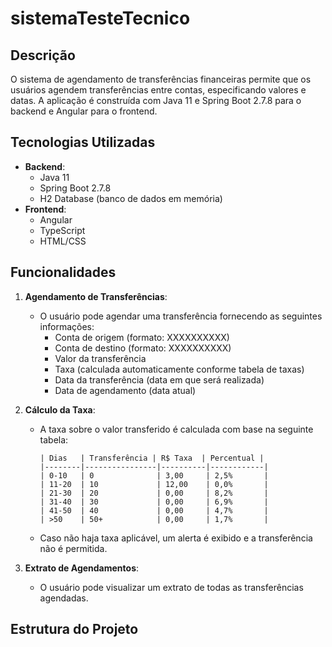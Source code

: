 # sistemaTesteTecnico

## Descrição

O sistema de agendamento de transferências financeiras permite que os usuários agendem transferências entre contas, especificando valores e datas. A aplicação é construída com Java 11 e Spring Boot 2.7.8 para o backend e Angular para o frontend.

## Tecnologias Utilizadas

- **Backend**:
  - Java 11
  - Spring Boot 2.7.8
  - H2 Database (banco de dados em memória)
- **Frontend**:
  - Angular
  - TypeScript
  - HTML/CSS

## Funcionalidades

1. **Agendamento de Transferências**:

   - O usuário pode agendar uma transferência fornecendo as seguintes informações:
     - Conta de origem (formato: XXXXXXXXXX)
     - Conta de destino (formato: XXXXXXXXXX)
     - Valor da transferência
     - Taxa (calculada automaticamente conforme tabela de taxas)
     - Data da transferência (data em que será realizada)
     - Data de agendamento (data atual)

2. **Cálculo da Taxa**:

   - A taxa sobre o valor transferido é calculada com base na seguinte tabela:
     ```
     | Dias   | Transferência | R$ Taxa  | Percentual |
     |--------|----------------|----------|------------|
     | 0-10   | 0              | 3,00     | 2,5%       |
     | 11-20  | 10             | 12,00    | 0,0%       |
     | 21-30  | 20             | 0,00     | 8,2%       |
     | 31-40  | 30             | 0,00     | 6,9%       |
     | 41-50  | 40             | 0,00     | 4,7%       |
     | >50    | 50+            | 0,00     | 1,7%       |
     ```
   - Caso não haja taxa aplicável, um alerta é exibido e a transferência não é permitida.

3. **Extrato de Agendamentos**:
   - O usuário pode visualizar um extrato de todas as transferências agendadas.

## Estrutura do Projeto
